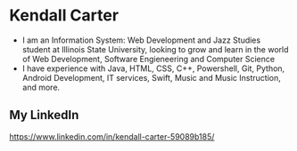 # Kendall Carter
 
 

- I am an Information System: Web Development and Jazz Studies student at Illinois State University, looking to grow and learn in the world of Web Development, Software Engieneering and Computer Science
- I have experience with Java, HTML, CSS, C++, Powershell, Git, Python, Android Development, IT services, Swift, Music and Music Instruction, and more.

                                                                                    
## My LinkedIn
https://www.linkedin.com/in/kendall-carter-59089b185/  

